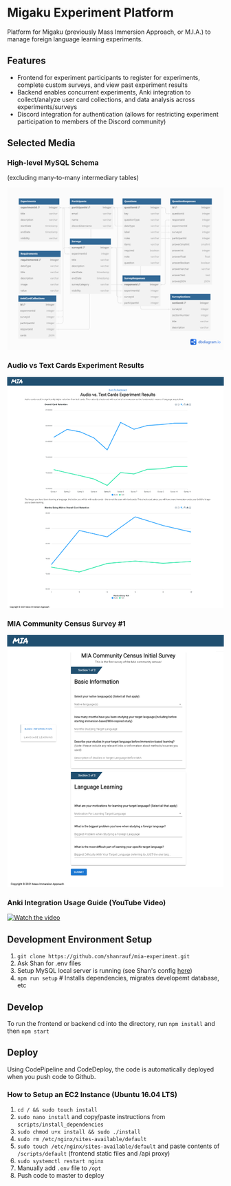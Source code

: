 # Migaku Experiment Platform

Platform for Migaku (previously Mass Immersion Approach, or M.I.A.) to manage foreign language learning experiments.

## Features

- Frontend for experiment participants to register for experiments, complete custom surveys, and view past experiment results
- Backend  enables concurrent experiments, Anki integration to collect/analyze user card collections, and data analysis across experiments/surveys
- Discord integration for authentication (allows for restricting experiment participation to members of the Discord community)

## Selected Media

### High-level MySQL Schema

(excluding many-to-many intermediary tables)

![High-level MySQL schema of experimnet platform](public/experiment_platform.png)

### Audio vs Text Cards Experiment Results

![Audio vs Text Cards Experiment Results](public/audio_vs_text.png)

### MIA Community Census Survey #1

![MIA Community Census Survey](public/census.png)

### Anki Integration Usage Guide (YouTube Video)

[![Watch the video](https://img.youtube.com/vi/707qS5O7BHY/default.jpg)](https://youtu.be/707qS5O7BHY)

## Development Environment Setup

1. `git clone https://github.com/shanrauf/mia-experiment.git`
2. Ask Shan for .env files
3. Setup MySQL local server is running (see Shan's config [here](public/shan_mysql_config.png))
4. `npm run setup` # Installs dependencies, migrates developemt database, etc

## Develop

To run the frontend or backend cd into the directory, run `npm install` and then `npm start`

## Deploy

Using CodePipeline and CodeDeploy, the code is automatically deployed when you push code to Github.

### How to Setup an EC2 Instance (Ubuntu 16.04 LTS)

1. `cd / && sudo touch install`
2. `sudo nano install` and copy/paste instructions from `scripts/install_dependencies`
3. `sudo chmod u+x install && sudo ./install`
4. `sudo rm /etc/nginx/sites-available/default`
5. `sudo touch /etc/nginx/sites-available/default` and paste contents of `/scripts/default` (frontend static files and /api proxy)
6. `sudo systemctl restart nginx`
7. Manually add `.env` file to `/opt`
8. Push code to master to deploy

